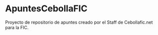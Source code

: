 ApuntesCebollaFIC
=================

Proyecto de repositorio de apuntes creado por el Staff de Cebollafic.net para la FIC.